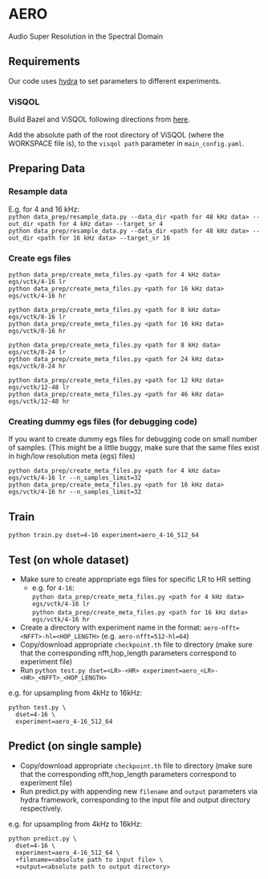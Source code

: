 # AERO
Audio Super Resolution in the Spectral Domain

## Requirements

Our code uses [hydra](https://hydra.cc/) to set parameters to different experiments.



### ViSQOL

Build Bazel and ViSQOL following directions from [here](https://github.com/google/visqol#build).

Add the absolute path of the root directory of ViSQOL (where the WORKSPACE file is), to the `visqol path` parameter in 
`main_config.yaml`.
## Preparing Data

### Resample data

E.g. for 4 and 16 kHz: \
`python data_prep/resample_data.py --data_dir <path for 48 kHz data> --out_dir <path for 4 kHz data> --target_sr 4` \
`python data_prep/resample_data.py --data_dir <path for 48 kHz data> --out_dir <path for 16 kHz data> --target_sr 16` 

### Create egs files

`python data_prep/create_meta_files.py <path for 4 kHz data> egs/vctk/4-16 lr` \
`python data_prep/create_meta_files.py <path for 16 kHz data> egs/vctk/4-16 hr`

`python data_prep/create_meta_files.py <path for 8 kHz data> egs/vctk/8-16 lr` \
`python data_prep/create_meta_files.py <path for 16 kHz data> egs/vctk/8-16 hr`

`python data_prep/create_meta_files.py <path for 8 kHz data> egs/vctk/8-24 lr` \
`python data_prep/create_meta_files.py <path for 24 kHz data> egs/vctk/8-24 hr`

`python data_prep/create_meta_files.py <path for 12 kHz data> egs/vctk/12-48 lr` \
`python data_prep/create_meta_files.py <path for 46 kHz data> egs/vctk/12-48 hr`

### Creating dummy egs files (for debugging code)
If you want to create dummy egs files for debugging code on small number of samples.
(This might be a little buggy, make sure that the same files exist in high/low resolution meta (egs) files)

`python data_prep/create_meta_files.py <path for 4 kHz data> egs/vctk/4-16 lr --n_samples_limit=32` \
`python data_prep/create_meta_files.py <path for 16 kHz data> egs/vctk/4-16 hr --n_samples_limit=32`

## Train

```
python train.py dset=4-16 experiment=aero_4-16_512_64
```

## Test (on whole dataset)

- Make sure to create appropriate egs files for specific LR to HR setting
   - e.g. for `4-16`:  
       `python data_prep/create_meta_files.py <path for 4 kHz data> egs/vctk/4-16 lr` \
       `python data_prep/create_meta_files.py <path for 16 kHz data> egs/vctk/4-16 hr`
- Create a directory with experiment name in the format: `aero-nfft=<NFFT>-hl=<HOP_LENGTH>` (e.g. `aero-nfft=512-hl=64`)
- Copy/download appropriate `checkpoint.th` file to directory (make sure that the corresponding nfft,hop_length parameters correspond to experiment file)
- Run `python test.py dset=<LR>-<HR> experiment=aero_<LR>-<HR>_<NFFT>_<HOP_LENGTH>`

e.g. for upsampling from 4kHz to 16kHz:

```
python test.py \
  dset=4-16 \
  experiment=aero_4-16_512_64
```

## Predict (on single sample)

- Copy/download appropriate `checkpoint.th` file to directory (make sure that the corresponding nfft,hop_length parameters
correspond to experiment file)
- Run predict.py with appending new `filename` and `output` parameters via hydra framework, corresponding to the input file and output directory respectively.

e.g. for upsampling from 4kHz to 16kHz:

```
python predict.py \
  dset=4-16 \
  experiment=aero_4-16_512_64 \
  +filename=<absolute path to input file> \
  +output=<absolute path to output directory>
```